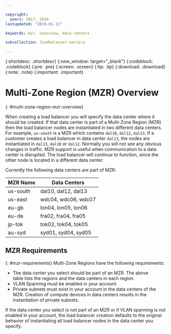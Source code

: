 ```yaml
---

copyright:
  years: 2017, 2018
lastupdated: "2019-01-11"

keywords: mzr, overview, data centers

subcollection: loadbalancer-service

---
```


{:shortdesc: .shortdesc}
{:new_window: target="_blank"}
{:codeblock: .codeblock}
{:pre: .pre}
{:screen: .screen}
{:tip: .tip}
{:download: .download}
{:note: .note}
{:important: .important}

# Multi-Zone Region (MZR) Overview
{: #multi-zone-region-mzr-overview}

When creating a load balancer you will specify the data center where it should be created. If that data center is part of a Multi-Zone Region (MZR) then the load balancer nodes are instantiated in two different data centers. For example, `us-south` is a MZR which contains `dal10`, `dal12`, `dal13`. If a customer creates a load balancer in data center `dal13`, the nodes are instantiated in `dal13`, `dal10` or `dal12`. Normally you will not see any obvious changes in traffic. MZR support is useful when communication to a data center is disrupted. The load balancer will continue to function, since the other node is located in a different data center.

Currently the following data centers are part of MZR:

| MZR Name | Data Centers |
| ---------|--------------|
| us-south | dal10, dal12, dal13 |
| us-east | wdc04, wdc06, wdc07 |
| eu-gb | lon04, lon05, lon06 |
| eu-de | fra02, fra04, fra05 |
| jp-tok | tok02, tok04, tok05 |
| au-syd | syd01, syd04, syd05 |


## MZR Requirements
{: #mzr-requirements}
Multi-Zone Regions have the following requirements:
* The data center you select should be part of an MZR. The above table lists the regions and the data centers in each region.
* VLAN Spanning must be enabled in your account.
* Private subnets must exist in your account in the data centers of the MZR. Creation of compute devices in data centers results in the instantiation of private subnets.

If the data center you select is not part of an MZR or if VLAN spanning is not enabled in your account, the load balancer creation defaults to the original behavior of instantiating all load balancer nodes in the data center you specify.
